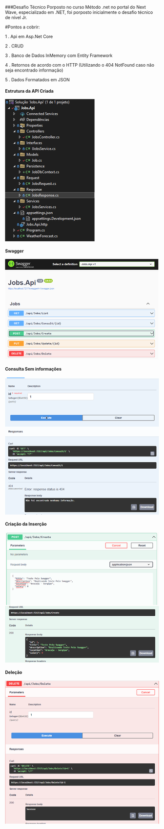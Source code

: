 ###Desafio Técnico Porposto no curso Método .net no portal do Next Wave, especializado em .NET, foi porposto inicialmente o desafio técnico de nível Jr.

#Pontos a cobrir:

  1 . Api em Asp.Net Core

  2 . CRUD

  3 . Banco de Dados InMemory com Entity Framework

  4 . Retornos de acordo com o HTTP (Utilizando o 404 NotFound caso não seja encontrado informação)

  5 . Dados Formatados em JSON

<h4>Estrutura da API Criada</h4>
<img src="https://github.com/LisandraGomes/Jobs.Api/blob/Lisandra/Imagens/Estrutura%20Criada.png" alt="Api Criada">

<h4>Swagger</h4>
<img src="https://github.com/LisandraGomes/Jobs.Api/blob/Lisandra/Imagens/Swagger.png">

<h4>Consulta Sem informações</h4>
<img src="https://github.com/LisandraGomes/Jobs.Api/blob/Lisandra/Imagens/Consulta%20sem%20informa%C3%A7%C3%A3o.png">

<h4>Criação da Inserção</h4>
<img src="https://github.com/LisandraGomes/Jobs.Api/blob/Lisandra/Imagens/Cria%C3%A7%C3%A3o%20Inser%C3%A7%C3%A3o.png">

<img src="https://github.com/LisandraGomes/Jobs.Api/blob/Lisandra/Imagens/Cria%C3%A7%C3%A3o%20Retorno.png">

<h4>Deleção</h4> 
<img src="https://github.com/LisandraGomes/Jobs.Api/blob/Lisandra/Imagens/Delete%20com%20Sucesso.png">

